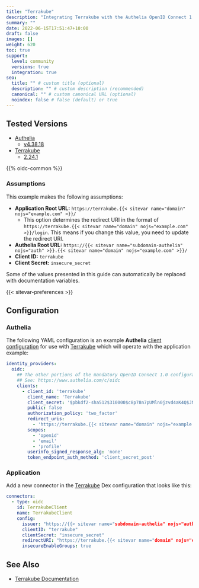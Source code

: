 ```yaml
---
title: "Terrakube"
description: "Integrating Terrakube with the Authelia OpenID Connect 1.0 Provider."
summary: ""
date: 2022-06-15T17:51:47+10:00
draft: false
images: []
weight: 620
toc: true
support:
  level: community
  versions: true
  integration: true
seo:
  title: "" # custom title (optional)
  description: "" # custom description (recommended)
  canonical: "" # custom canonical URL (optional)
  noindex: false # false (default) or true
---
```


## Tested Versions

* [Authelia]
  * [v4.38.18](https://github.com/authelia/authelia/releases/tag/v4.38.18)
* [Terrakube]
  * [2.24.1](https://github.com/AzBuilder/terrakube/releases/tag/2.24.1)

{{% oidc-common %}}

### Assumptions

This example makes the following assumptions:

* __Application Root URL:__ `https://terrakube.{{< sitevar name="domain" nojs="example.com" >}}/`
  * This option determines the redirect URI in the format of
        `https://terrakube.{{< sitevar name="domain" nojs="example.com" >}}/login`.
        This means if you change this value, you need to update the redirect URI.
* __Authelia Root URL:__ `https://{{< sitevar name="subdomain-authelia" nojs="auth" >}}.{{< sitevar name="domain" nojs="example.com" >}}/`
* __Client ID:__ `terrakube`
* __Client Secret:__ `insecure_secret`

Some of the values presented in this guide can automatically be replaced with documentation variables.

{{< sitevar-preferences >}}

## Configuration

### Authelia

The following YAML configuration is an example __Authelia__ [client configuration] for use with [Terrakube] which will operate with the application example:

```yaml {title="configuration.yml"}
identity_providers:
  oidc:
    ## The other portions of the mandatory OpenID Connect 1.0 configuration go here.
    ## See: https://www.authelia.com/c/oidc
    clients:
      - client_id: 'terrakube'
        client_name: 'Terrakube'
        client_secret: '$pbkdf2-sha512$310000$c8p78n7pUMln0jzvd4aK4Q$JNRBzwAo0ek5qKn50cFzzvE9RXV88h1wJn5KGiHrD0YKtZaR/nCb2CJPOsKaPK0hjf.9yHxzQGZziziccp6Yng'  # The digest of 'insecure_secret'.
        public: false
        authorization_policy: 'two_factor'
        redirect_uris:
          - 'https://terrakube.{{< sitevar name="domain" nojs="example.com" >}}/dex/callback'
        scopes:
          - 'openid'
          - 'email'
          - 'profile'
        userinfo_signed_response_alg: 'none'
        token_endpoint_auth_method: 'client_secret_post'
```

### Application

Add a new connector in the [Terrakube] Dex configuration that looks like this:

```yaml
connectors:
  - type: oidc
    id: TerrakubeClient
    name: TerrakubeClient
    config:
      issuer: "https://{{< sitevar name="subdomain-authelia" nojs="auth" >}}.{{< sitevar name="domain" nojs="example.com" >}}"
      clientID: "terrakube"
      clientSecret: "insecure_secret"
      redirectURI: "https://terrakube.{{< sitevar name="domain" nojs="example.com" >}}/dex/callback"
      insecureEnableGroups: true
```

## See Also

- [Terrakube Documentation](https://docs.terrakube.io/)

[Authelia]: https://www.authelia.com
[Terrakube]: https://terrakube.io/
[OpenID Connect 1.0]: ../../openid-connect/introduction.md
[client configuration]: ../../../configuration/identity-providers/openid-connect/clients.md
